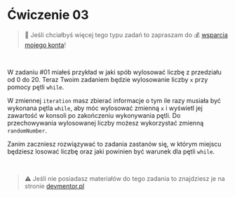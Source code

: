 # Ćwiczenie 03

> :loudspeaker: Jeśli chciałbyś więcej tego typu zadań to zapraszam do :moneybag: [wsparcia mojego konta](https://github.com/sponsors/devmentor-pl)!

&nbsp;

W zadaniu #01 miałeś przykład w jaki spób wylosować liczbę z przedziału od 0 do 20. Teraz Twoim zadaniem będzie wylosowanie liczby `x` przy pomocy pętli `while`. 

W zmiennej `iteration` masz zbierać informacje o tym ile razy musiała być wykonana pętla `while`, aby móc wylosować zmienną `x` i wyświetl jej zawartość w konsoli po zakończeniu wykonywania pętli. Do przechowywania wylosowanej liczby możesz wykorzystać zmienną `randomNumber`. 

Zanim zaczniesz rozwiązywać to zadania zastanów się, w którym miejscu będziesz losować liczbę oraz jaki powinien być warunek dla pętli `while`.


&nbsp;

> :warning: Jeśli nie posiadasz materiałów do tego zadania to znajdziesz je na stronie [devmentor.pl](https://devmentor.pl/p/js-basics/)
